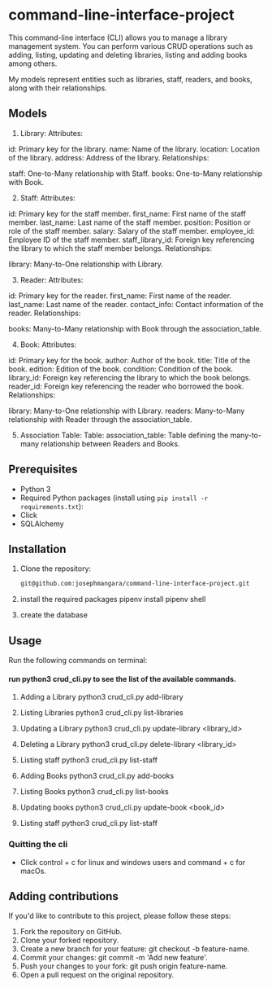 # command-line-interface-project

This command-line interface (CLI) allows you to manage a library management system. You can perform various CRUD operations such as adding, listing, updating and deleting libraries, listing and adding books among others. 

My models represent entities such as libraries, staff, readers, and books, along with their relationships.

## Models
1. Library:
Attributes:

id: Primary key for the library.
name: Name of the library.
location: Location of the library.
address: Address of the library.
Relationships:

staff: One-to-Many relationship with Staff.
books: One-to-Many relationship with Book.

2. Staff:
Attributes:

id: Primary key for the staff member.
first_name: First name of the staff member.
last_name: Last name of the staff member.
position: Position or role of the staff member.
salary: Salary of the staff member.
employee_id: Employee ID of the staff member.
staff_library_id: Foreign key referencing the library to which the staff member belongs.
Relationships:

library: Many-to-One relationship with Library.

3. Reader:
Attributes:

id: Primary key for the reader.
first_name: First name of the reader.
last_name: Last name of the reader.
contact_info: Contact information of the reader.
Relationships:

books: Many-to-Many relationship with Book through the association_table.

4. Book:
Attributes:

id: Primary key for the book.
author: Author of the book.
title: Title of the book.
edition: Edition of the book.
condition: Condition of the book.
library_id: Foreign key referencing the library to which the book belongs.
reader_id: Foreign key referencing the reader who borrowed the book.
Relationships:

library: Many-to-One relationship with Library.
readers: Many-to-Many relationship with Reader through the association_table.

5. Association Table:
Table:
association_table: Table defining the many-to-many relationship between Readers and Books.

## Prerequisites

- Python 3
- Required Python packages (install using `pip install -r requirements.txt`):
- Click
- SQLAlchemy

## Installation

1. Clone the repository:
   ```bash
   git@github.com:josephmangara/command-line-interface-project.git

2. install the required packages
   pipenv install
   pipenv shell

3. create the database

## Usage
Run the following commands on terminal:
#### run python3 crud_cli.py to see the list of the available commands.
1. Adding a Library
   python3 crud_cli.py add-library

2. Listing Libraries
   python3 crud_cli.py list-libraries

3. Updating a Library
   python3 crud_cli.py update-library <library_id>

4. Deleting a Library
   python3 crud_cli.py delete-library <library_id>

5. Listing staff
   python3 crud_cli.py list-staff

6. Adding Books
   python3 crud_cli.py add-books

7. Listing Books
   python3 crud_cli.py list-books

8. Updating books
   python3 crud_cli.py update-book <book_id>

9. Listing staff
   python3 crud_cli.py list-staff

### Quitting the cli
- Click control + c for linux and windows users and command + c for macOs.

## Adding contributions
If you'd like to contribute to this project, please follow these steps:

1. Fork the repository on GitHub.
2. Clone your forked repository.
3. Create a new branch for your feature: git checkout -b feature-name.
4. Commit your changes: git commit -m 'Add new feature'.
5. Push your changes to your fork: git push origin feature-name.
6. Open a pull request on the original repository.
